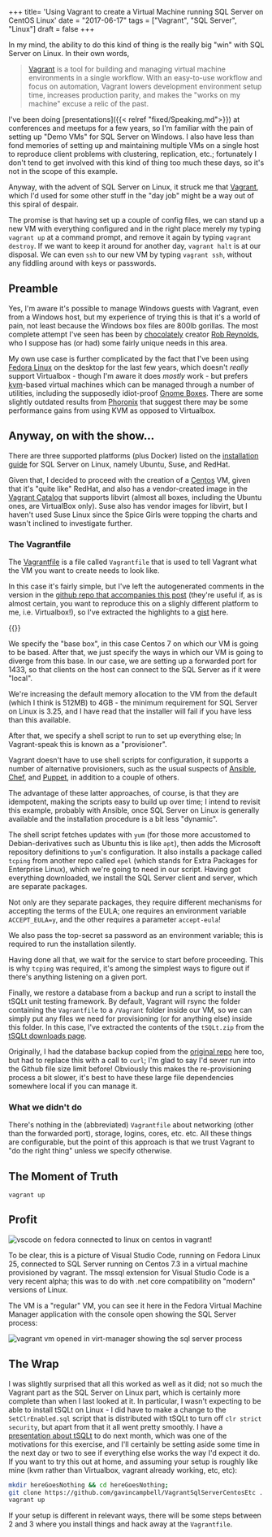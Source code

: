+++
title=  'Using Vagrant to create a Virtual Machine running SQL Server on CentOS Linux'
date =  "2017-06-17"
tags = ["Vagrant", "SQL Server", "Linux"]
draft = false
+++

In my mind, the ability to do this kind of thing is the really big "win" with SQL Server on Linux. In their own words, 

>[Vagrant](https://www.vagrantup.com/) is a tool for building and managing virtual machine environments in a single workflow. With an easy-to-use workflow and focus on automation, Vagrant lowers development environment setup time, increases production parity, and makes the "works on my machine" excuse a relic of the past.

I've been doing [presentations]({{< relref "fixed/Speaking.md">}}) at conferences and meetups for a few years, so I'm familiar with the pain of setting up "Demo VMs" for SQL Server on Windows. I also have less than fond memories of setting up and maintaining multiple VMs on a single host to reproduce client problems with clustering, replication, etc.; fortunately I don't tend to get involved with this kind of thing too much these days, so it's not in the scope of this example.

Anyway, with the advent of SQL Server on Linux, it struck me that [Vagrant](https://www.vagrantup.com/), which I'd used for some other stuff in the "day job" might be a way out of this spiral of despair.  

The promise is that having set up a couple of config files, we can stand up a new VM with everything configured and in the right place merely my typing `vagrant up` at a command prompt, and remove it again by typing `vagrant destroy`. If we want to keep it around for another day, `vagrant halt` is at our disposal. We can even `ssh` to our new VM by typing `vagrant ssh`, without any fiddling around with keys or passwords.

## Preamble
Yes, I'm aware it's possible to manage Windows guests with Vagrant, even from a Windows host, but my experience of trying this is that it's a world of pain, not least because the Windows box files are 800lb gorillas. The most complete attempt I've seen has been by [chocolately](https://chocolatey.org/) creator [Rob Reynolds](https://github.com/ferventcoder/vagrant-windows-puppet), who I suppose has (or had) some fairly unique needs in this area.

My own use case is further complicated by the fact that I've been using [Fedora Linux](https://getfedora.org/) on the desktop for the last few years, which doesn't _really_ support Virtualbox - though I'm aware it does _mostly_ work - but prefers [kvm](https://www.linux-kvm.org)-based virtual machines which can be managed through a number of utilities, including the supposedly idiot-proof [Gnome Boxes](https://wiki.gnome.org/Apps/Boxes). There are some slightly outdated results from [Phoronix](http://www.phoronix.com/scan.php?page=article&item=ubuntu-1510-virt) that suggest there may be some performance gains from using KVM as opposed to Virtualbox.

## Anyway, on with the show...

There are three supported platforms (plus Docker) listed on the [installation guide](https://docs.microsoft.com/en-us/sql/linux/sql-server-linux-setup) for SQL Server on Linux, namely Ubuntu, Suse, and RedHat. 

Given that, I decided to proceed with the creation of a [Centos](https://www.centos.org/) VM, given that it's "quite like" RedHat, and also has a vendor-created image in the [Vagrant Catalog](https://atlas.hashicorp.com/centos/boxes/7) that supports libvirt (almost all boxes, including the Ubuntu ones, are VirtualBox only). Suse also has vendor images for libvirt, but I haven't used Suse Linux since the Spice Girls were topping the charts and wasn't inclined to investigate further.

### The Vagrantfile

The [Vagrantfile](https://www.vagrantup.com/docs/vagrantfile/) is a file called `Vagrantfile` that is used to tell Vagrant what the VM you want to create needs to look like.

In this case it's fairly simple, but I've left the autogenerated comments in the version in the [github repo that accompanies this post](https://github.com/gavincampbell/VagrantSqlServerCentosEtc) (they're useful if, as is almost certain, you want to reproduce this on a slighly different platform to me, i.e. Virtualbox!), so I've extracted the highlights to a [gist](https://gist.github.com/gavincampbell/a9b920ff7b1c7f3547aeeca46e186050) here.

{{<gist gavincampbell a9b920ff7b1c7f3547aeeca46e186050>}}

We specify the "base box", in this case Centos 7 on which our VM is going to be based. After that, we just specify the ways in which our VM is going to diverge from this base. In our case, we are setting up a forwarded port for 1433, so that clients on the host can connect to the SQL Server as if it were "local". 

We're increasing the default memory allocation to the VM from the default (which I think is 512MB) to 4GB - the minimum requirement for SQL Server on Linux is 3.25, and I have read that the installer will fail if you have less than this available.

After that, we specify a shell script to run to set up everything else; In Vagrant-speak this is known as a "provisioner". 

Vagrant doesn't have to use shell scripts for configuration, it supports a number of alternative provisioners, such as the usual suspects of [Ansible](https://www.ansible.com/), [Chef](https://www.chef.io/chef/), and [Puppet](https://puppet.com/), in addition to a couple of others. 

The advantage of these latter approaches, of course, is that they are idempotent, making the scripts easy to build up over time; I intend to revisit this example, probably with Ansible, once SQL Server on Linux is generally available and the installation procedure is a bit less "dynamic". 

The shell script fetches updates with `yum` (for those more accustomed to Debian-derivatives such as Ubuntu this is like `apt`), then adds the Microsoft repository definitions to `yum`'s configuration. It also installs a package called `tcping` from another repo called `epel` (which stands for Extra Packages for Enterprise Linux), which we're going to need in our script. Having got everything downloaded, we install the SQL Server client and server, which are separate packages. 

Not only are they separate packages, they require different mechanisms for accepting the terms of the EULA; one requires an environment variable `ACCEPT_EULA=y`, and the other requires a parameter `accept-eula`!

We also pass the top-secret sa password as an environment variable; this is required to run the installation silently.

Having done all that, we wait for the service to start before proceeding. This is why `tcping` was required, it's among the simplest ways to figure out if there's anything listening on a given port.

Finally, we restore a database from a backup and run a script to install the tSQLt unit testing framework. By default, Vagrant will rsync the folder containing the `Vagrantfile` to a `/Vagrant` folder inside our VM, so we can simply put any files we need for provisioning (or for anything else) inside this folder. In this case, I've extracted the contents of the `tSQLt.zip` from the [tSQLt downloads page](http://tsqlt.org/downloads/). 

Originally, I had the database backup copied from the [original repo](https://github.com/microsoft/sql-server-samples) here too, but had to replace this with a call to `curl`; I'm glad to say I'd sever run into the Github file size limit before! Obviously this makes the re-provisioning process a bit slower, it's best to have these large file dependencies somewhere local if you can manage it.

### What we didn't do

There's nothing in the (abbreviated) `Vagrantfile` about networking (other than the forwarded port), storage, logins, cores, etc. etc. All these things are configurable, but the point of this approach is that we trust Vagrant to "do the right thing" unless we specify otherwise. 

## The Moment of Truth

`vagrant up`

## Profit

![vscode on fedora connected to linux on centos in vagrant!](https://s3-eu-west-1.amazonaws.com/aksidjenakfjg/sql-linux-vagrant/vscode.png)

To be clear, this is a picture of Visual Studio Code, running on Fedora Linux 25, connected to SQL Server running on Centos 7.3 in a virtual machine provisioned by vagrant. The mssql extension for Visual Studio Code is a very recent alpha; this was to do with .net core compatibility on "modern" versions of Linux.

The VM is a "regular" VM, you can see it here in the Fedora Virtual Machine Manager application with the console open showing the SQL Server process:

![vagrant vm opened in virt-manager showing the sql server process](https://s3-eu-west-1.amazonaws.com/aksidjenakfjg/sql-linux-vagrant/vmm.png)

## The Wrap

I was slightly surprised that all this worked as well as it did; not so much the Vagrant part as the SQL Server on Linux part, which is certainly more complete than when I last looked at it. In particular, I wasn't expecting to be able to install tSQLt on Linux - I did have to make a change to the `SetClrEnabled.sql` script that is distributed with tSQLt to turn off `clr strict security`, but apart from that it all went pretty smoothly. I have a [presentation about tSQLt](http://www.sqlsaturday.com/645/Sessions/Details.aspx?sid=63722) to do next month, which was one of the motivations for this exercise, and I'll certainly be setting aside some time in the next day or two to see if everything else works the way I'd expect it do. If you want to try this out at home, and assuming your setup is roughly like mine (kvm rather than Virtualbox, vagrant already working, etc, etc):

``` bash
mkdir hereGoesNothing && cd hereGoesNothing;
git clone https://github.com/gavincampbell/VagrantSqlServerCentosEtc .
vagrant up
```

If your setup is different in relevant ways, there will be some steps between 2 and 3 where you install things and hack away at the `Vagrantfile`.

